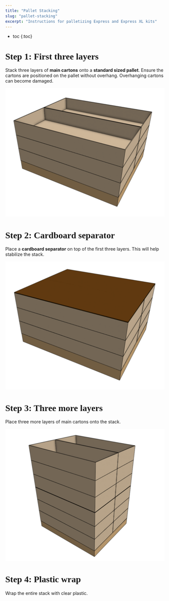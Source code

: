 ```yaml
---
title: "Pallet Stacking"
slug: "pallet-stacking"
excerpt: "Instructions for palletizing Express and Express XL kits"
---
```


* toc
{:toc}

# Step 1: First three layers
Stack three layers of **main cartons** onto a **standard sized pallet**. Ensure the cartons are positioned on the pallet without overhang. Overhanging cartons can become damaged.

![Screen Shot 2019-11-07 at 10.00.32 PM.png](Screen_Shot_2019-11-07_at_10.00.32_PM.png)

# Step 2: Cardboard separator
Place a **cardboard separator** on top of the first three layers. This will help stabilize the stack.

![Screen Shot 2019-11-07 at 10.00.45 PM.png](Screen_Shot_2019-11-07_at_10.00.45_PM.png)

# Step 3: Three more layers
Place three more layers of main cartons onto the stack.

![6938e09-Screen_Shot_2020-05-27_at_2.49.49_PM.png](Screen_Shot_2020-05-27_at_2.49.49_PM.png)

# Step 4: Plastic wrap
Wrap the entire stack with clear plastic.

<style>
.hub-container {
  max-width: 1350px;
}

h1 {
  font-family: Inknut Antiqua;
}
  
a[title="Guides"] {
  color: #f4f4f4!important;
  border-bottom: 5px solid #f4f4f4;
  padding-bottom: 20px!important;
}
  
a[title="Guides"]:hover {
  color: white!important;
  border-bottom-color: white;
}
  
#hub-header li a:hover {
  box-shadow: none!important;
}
</style>

<meta name="theme-color" content="#942401">

